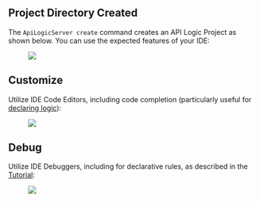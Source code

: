 ## Project Directory Created

The `ApiLogicServer create` command creates an API Logic Project as shown below.  You can use the expected features of your IDE:

<figure><img src="https://github.com/valhuber/apilogicserver/wiki/images/generated-project.png?raw=true"></figure>

## Customize

Utilize IDE Code Editors, including code completion (particularly useful for [declaring logic](../Logic-Why/#code-completion)):

<figure><img src="https://github.com/valhuber/apilogicserver/wiki/images/vscode/venv.png?raw=true"></figure>


## Debug

Utilize IDE Debuggers, including for declarative rules, as described in the [Tutorial](../Tutorial/#customize-and-debug):

<figure><img src="https://github.com/valhuber/ApiLogicServer/raw/main/images/docker/VSCode/nw-readme/declare-logic.png"></figure>

